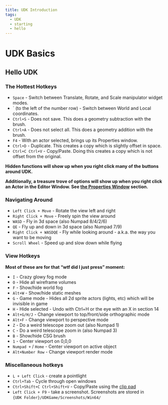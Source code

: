 ```yaml
---
title: UDK Introduction
tags:
  - UDK
  - starting
  - hello
---
```

# UDK Basics

## Hello UDK

### The Hottest Hotkeys

* `Space` - Switch between Translate, Rotate, and Scale manipulator widget modes.
* ` (to the left of the number row) - Switch between World and Local coordinates.
* `Ctrl+S`<Badge text="dumb" type="warning"/>  - Does not save. This does a geometry subtraction with the brush.
* `Ctrl+A`<Badge text="dumb" type="warning"/>  - Does not select all. This does a geometry addition with the brush.
* `F4` - With an actor selected, brings up its Properties window.
* `Ctrl+D` - Duplicate. This creates a copy which is slightly offset in space.
* `Ctrl+C Ctrl+V` - Copy/Paste. Doing this creates a copy which is not offset from the original.

**Hidden functions will show up when you right click many of the buttons around UDK.**

**Additionally, a treasure trove of options will show up when you right click an Actor in the Editor Window. See [the Properties Window](./07_udk_editor.html#properties-window) section.**

### Navigating Around

* `Left Click + Move` - Rotate the view left and right
* `Right Click + Move` - Freely spin the view around
* `WASD` - Fly in 3d space (also Numpad 8/4/2/6)
* `QE` - Fly up and down in 3d space (also Numpad 7/9)
* `Right Click + WASDQE`<Badge text="important" type="tip"/> - Fly while looking around - a.k.a. the way you want to be moving
* `Scroll Wheel` - Speed up and slow down while flying

### View Hotkeys

**Most of these are for that “wtf did I just press” moment:**

* `I`  - Crazy glowy fog mode
* `O` - Hide all wireframe volumes
* `F` - Show/hide world fog
* `Alt+W` - Show/hide static meshes
* `G` - Game mode - Hides all 2d sprite actors (lights, etc) which will be invisible in game
* `H` - Hide selected - Undo with Ctrl+H or the eye with an X in section 14
* `Alt+G/H/J` - Change viewport to top/front/side orthographic mode
* `Alt+F` - Change viewport to perspective mode
* `Z` - Do a weird telescope zoom out (also Numpad 1)
* `C` - Do a weird telescope zoom in (also Numpad 3)
* `B` - Show/hide CSG brush
* `1` - Center viewport on 0,0,0
* `Numpad +` / `Home` - Center viewport on active object
* `Alt+Number Row` - Change viewport render mode

### Miscellaneous hotkeys
* `L + Left Click` - create a pointlight
* `Ctrl+Tab` - Cycle through open windows
* `Ctrl+Shift+C Ctrl+Shift+V` - Copy/Paste using the [clip pad]()
* `Left Click + F9` - take a screenshot. Screenshots are stored in \
`{UDK Folder}/UDKGame/Screenshots/Win64/`